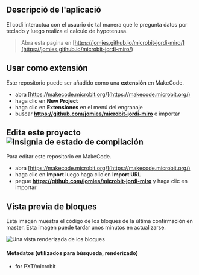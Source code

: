 ## Descripció de l'aplicació

El codi interactua con el usuario de tal manera que le pregunta datos por teclado y luego realiza el calculo de hypotenusa.

> Abra esta pagina en [https://jomies.github.io/microbit-jordi-miro/](https://jomies.github.io/microbit-jordi-miro/)

## Usar como extensión

Este repositorio puede ser añadido como una **extensión** en MakeCode.

* abra [https://makecode.microbit.org/](https://makecode.microbit.org/)
* haga clic en **New Project**
* haga clic en **Extensiones** en el menú del engranaje
* buscar **https://github.com/jomies/microbit-jordi-miro** e importar

## Edita este proyecto ![Insignia de estado de compilación](https://github.com/jomies/microbit-jordi-miro/workflows/MakeCode/badge.svg)

Para editar este repositorio en MakeCode.

* abra [https://makecode.microbit.org/](https://makecode.microbit.org/)
* haga clic en **Import** luego haga clic en **Import URL**
* pegue **https://github.com/jomies/microbit-jordi-miro** y haga clic en importar

## Vista previa de bloques

Esta imagen muestra el código de los bloques de la última confirmación en master.
Esta imagen puede tardar unos minutos en actualizarse.

![Una vista renderizada de los bloques](https://github.com/jomies/microbit-jordi-miro/raw/master/.github/makecode/blocks.png)

#### Metadatos (utilizados para búsqueda, renderizado)

* for PXT/microbit
<script src="https://makecode.com/gh-pages-embed.js"></script><script>makeCodeRender("{{ site.makecode.home_url }}", "{{ site.github.owner_name }}/{{ site.github.repository_name }}");</script>


